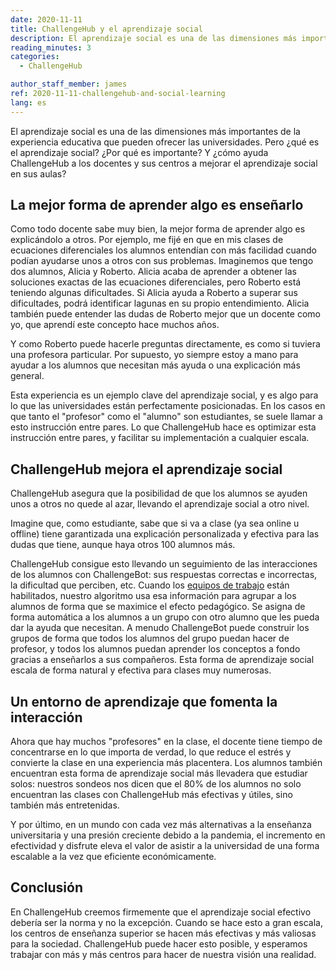 ```yaml
---
date: 2020-11-11
title: ChallengeHub y el aprendizaje social
description: El aprendizaje social es una de las dimensiones más importantes de la experiencia educativa que pueden ofrecer las universidades. Pero ¿qué es el aprendizaje social? ¿Por qué es importante? Y ¿cómo ayuda ChallengeHub a los docentes y sus centros a mejorar el aprendizaje social en sus aulas?
reading_minutes: 3
categories:
  - ChallengeHub

author_staff_member: james
ref: 2020-11-11-challengehub-and-social-learning
lang: es
---
```


El aprendizaje social es una de las dimensiones más importantes de la experiencia educativa que pueden ofrecer las universidades.
Pero ¿qué es el aprendizaje social?
¿Por qué es importante? Y ¿cómo ayuda ChallengeHub a los docentes y sus centros a mejorar el aprendizaje social en sus aulas?

## La mejor forma de aprender algo es enseñarlo

Como todo docente sabe muy bien, la mejor forma de aprender algo es explicándolo a otros.
Por ejemplo, me fijé en que en mis clases de ecuaciones diferenciales los alumnos entendían con más facilidad cuando podían ayudarse unos a otros con sus problemas.
Imaginemos que tengo dos alumnos, Alicia y Roberto.
Alicia acaba de aprender a obtener las soluciones exactas de las ecuaciones diferenciales, pero Roberto está teniendo algunas dificultades.
Si Alicia ayuda a Roberto a superar sus dificultades, podrá identificar lagunas en su propio entendimiento.
Alicia también puede entender las dudas de Roberto mejor que un docente como yo, que aprendí este concepto hace muchos años.

Y como Roberto puede hacerle preguntas directamente, es como si tuviera una profesora particular.
Por supuesto, yo siempre estoy a mano para ayudar a los alumnos que necesitan más ayuda o una explicación más general.

Esta experiencia es un ejemplo clave del aprendizaje social, y es algo para lo que las universidades están perfectamente posicionadas.
En los casos en que tanto el "profesor" como el "alumno" son estudiantes, se suele llamar a esto instrucción entre pares.
Lo que ChallengeHub hace es optimizar esta instrucción entre pares, y facilitar su implementación a cualquier escala.

## ChallengeHub mejora el aprendizaje social

ChallengeHub asegura que la posibilidad de que los alumnos se ayuden unos a otros no quede al azar, llevando el aprendizaje social a otro nivel.

Imagine que, como estudiante, sabe que si va a clase (ya sea online u offline) tiene garantizada una explicación personalizada y efectiva para las dudas que tiene, aunque haya otros 100 alumnos más.

ChallengeHub consigue esto llevando un seguimiento de las interacciones de los alumnos con ChallengeBot: sus respuestas correctas e incorrectas, la dificultad que perciben, etc.
Cuando los [equipos de trabajo]( /2020/04/10/announcing-study-teams/ ) están habilitados, nuestro algoritmo usa esa información para agrupar a los alumnos de forma que se maximice el efecto pedagógico.
Se asigna de forma automática a los alumnos a un grupo con otro alumno que les pueda dar la ayuda que necesitan.
A menudo ChallengeBot puede construir los grupos de forma que todos los alumnos del grupo puedan hacer de profesor, y todos los alumnos puedan aprender los conceptos a fondo gracias a enseñarlos a sus compañeros.
Esta forma de aprendizaje social escala de forma natural y efectiva para clases muy numerosas.

## Un entorno de aprendizaje que fomenta la interacción

Ahora que hay muchos "profesores" en la clase, el docente tiene tiempo de concentrarse en lo que importa de verdad, lo que reduce el estrés y convierte la clase en una experiencia más placentera.
Los alumnos también encuentran esta forma de aprendizaje social más llevadera que estudiar solos: nuestros sondeos nos dicen que el 80% de los alumnos no solo encuentran las clases con ChallengeHub más efectivas y útiles, sino también más entretenidas.

Y por último, en un mundo con cada vez más alternativas a la enseñanza universitaria y una presión creciente debido a la pandemia, el incremento en efectividad y disfrute eleva el valor de asistir a la universidad de una forma escalable a la vez que eficiente económicamente.

## Conclusión

En ChallengeHub creemos firmemente que el aprendizaje social efectivo debería ser la norma y no la excepción.
Cuando se hace esto a gran escala, los centros de enseñanza superior se hacen más efectivas y más valiosas para la sociedad.
ChallengeHub puede hacer esto posible, y esperamos trabajar con más y más centros para hacer de nuestra visión una realidad.
